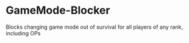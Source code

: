 # GameMode-Blocker
Blocks changing game mode out of survival for all players of any rank, including OPs
